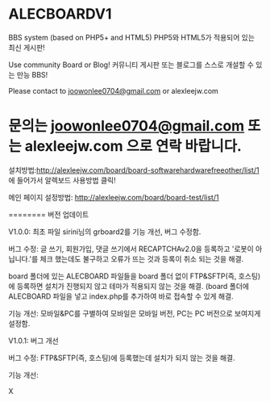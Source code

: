 ALECBOARDV1
========

BBS system (based on PHP5+ and HTML5)
PHP5와 HTML5가 적용되어 있는 최신 게시판!

Use community Board or Blog!
커뮤니티 게시판 또는 블로그를 스스로 개설할 수 있는 만능 BBS!

Please contact to joowonlee0704@gmail.com or alexleejw.com 


문의는 joowonlee0704@gmail.com 또는 alexleejw.com 으로 연락 바랍니다.
========
설치방법:http://alexleejw.com/board/board-softwarehardwarefreeother/list/1 에 들어가서 알렉보드 사용방법 클릭!



메인 페이지 설정방법: http://alexleejw.com/board/board-test/list/1

========
버전 업데이트

V1.0.0: 최초 파일
sirini님의 grboard2를 기능 개선, 버그 수정함.

버그 수정:
글 쓰기, 회원가입, 댓글 쓰기에서 RECAPTCHAv2.0을 등록하고 '로봇이 아닙니다.'를 체크 했는데도 불구하고 오류가 뜨는 것과 등록이 취소 되는 것을 해결.

board 폴더에 있는 ALECBOARD 파일들을 board 폴더 없이 FTP&SFTP(즉, 호스팅)에 등록하면 설치가 진행되지 않고 테마가 적용되지 않는 것을 해결.
(board 폴더에 ALECBOARD 파일을 넣고 index.php를 추가하여 바로 접속할 수 있게 해결.

기능 개선:
모바일&PC를 구별하여 모바일은 모바일 버전, PC는 PC 버전으로 보여지게 설정함.



V1.0.1: 버그 개선

버그 수정:
FTP&SFTP(즉, 호스팅)에 등록했는데 설치가 되지 않는 것을 해결.

기능 개선:

X
